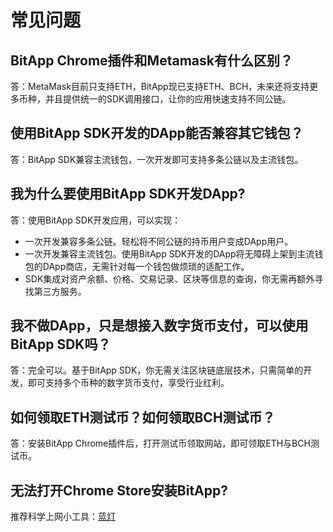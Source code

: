 # 常见问题

## BitApp Chrome插件和Metamask有什么区别？
答：MetaMask目前只支持ETH，BitApp现已支持ETH、BCH，未来还将支持更多币种，并且提供统一的SDK调用接口，让你的应用快速支持不同公链。

## 使用BitApp SDK开发的DApp能否兼容其它钱包？
答：BitApp SDK兼容主流钱包，一次开发即可支持多条公链以及主流钱包。

## 我为什么要使用BitApp SDK开发DApp?
答：使用BitApp SDK开发应用，可以实现：

- 一次开发兼容多条公链。轻松将不同公链的持币用户变成DApp用户。
- 一次开发兼容主流钱包。使用BitApp SDK开发的DApp将无障碍上架到主流钱包的DApp商店，无需针对每一个钱包做烦琐的适配工作。
- SDK集成对资产余额、价格、交易记录、区块等信息的查询，你无需再额外寻找第三方服务。

## 我不做DApp，只是想接入数字货币支付，可以使用BitApp SDK吗？
答：完全可以。基于BitApp SDK，你无需关注区块链底层技术，只需简单的开发，即可支持多个币种的数字货币支付，享受行业红利。

## 如何领取ETH测试币？如何领取BCH测试币？
答：安装BitApp Chrome插件后，打开测试币领取网站，即可领取ETH与BCH测试币。

## 无法打开Chrome Store安装BitApp?
推荐科学上网小工具：[蓝灯](https://getlantern.org/zh_CN/)